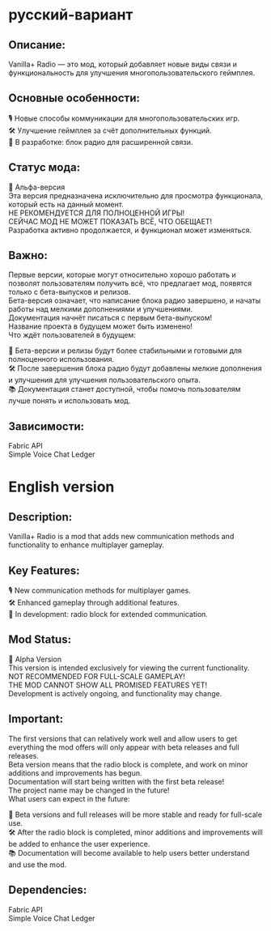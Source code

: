 # русский-вариант
## Описание:
Vanilla+ Radio — это мод, который добавляет новые виды связи и функциональность для улучшения многопользовательского геймплея.

## Основные особенности:

🎙️ Новые способы коммуникации для многопользовательских игр.<br>
🛠️ Улучшение геймплея за счёт дополнительных функций.<br>
🔧 В разработке: блок радио для расширенной связи.
## Статус мода:

🚧 Альфа-версия<br>
Эта версия предназначена исключительно для просмотра функционала, который есть на данный момент.<br>
НЕ РЕКОМЕНДУЕТСЯ ДЛЯ ПОЛНОЦЕННОЙ ИГРЫ!<br>
СЕЙЧАС МОД НЕ МОЖЕТ ПОКАЗАТЬ ВСЁ, ЧТО ОБЕЩАЕТ!<br>
Разработка активно продолжается, и функционал может изменяться.
## Важно:

Первые версии, которые могут относительно хорошо работать и позволят пользователям получить всё, что предлагает мод, появятся только с бета-выпусков и релизов.<br>
Бета-версия означает, что написание блока радио завершено, и начаты работы над мелкими дополнениями и улучшениями.<br>
Документация начнёт писаться с первым бета-выпуском!<br>
Название проекта в будущем может быть изменено!<br>
Что ждёт пользователей в будущем:

🚀 Бета-версии и релизы будут более стабильными и готовыми для полноценного использования.<br>
🛠️ После завершения блока радио будут добавлены мелкие дополнения и улучшения для улучшения пользовательского опыта.<br>
📚 Документация станет доступной, чтобы помочь пользователям лучше понять и использовать мод.
## Зависимости:

Fabric API<br>
Simple Voice Chat
Ledger

# English version
## Description:
Vanilla+ Radio is a mod that adds new communication methods and functionality to enhance multiplayer gameplay.

## Key Features:

🎙️ New communication methods for multiplayer games.<br>
🛠️ Enhanced gameplay through additional features.<br>
🔧 In development: radio block for extended communication.
## Mod Status:

🚧 Alpha Version<br>
This version is intended exclusively for viewing the current functionality.<br>
NOT RECOMMENDED FOR FULL-SCALE GAMEPLAY!<br>
THE MOD CANNOT SHOW ALL PROMISED FEATURES YET!<br>
Development is actively ongoing, and functionality may change.
## Important:

The first versions that can relatively work well and allow users to get everything the mod offers will only appear with beta releases and full releases.<br>
Beta version means that the radio block is complete, and work on minor additions and improvements has begun.<br>
Documentation will start being written with the first beta release!<br>
The project name may be changed in the future!<br>
What users can expect in the future:

🚀 Beta versions and full releases will be more stable and ready for full-scale use.<br>
🛠️ After the radio block is completed, minor additions and improvements will be added to enhance the user experience.<br>
📚 Documentation will become available to help users better understand and use the mod.
## Dependencies:

Fabric API<br>
Simple Voice Chat
Ledger
